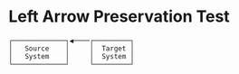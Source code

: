 # Left Arrow Preservation Test

```
┌─────────────┐◀────┌─────────┐
│   Source    │     │  Target │
│   System    │     │  System │
└─────────────┘     └─────────┘
```